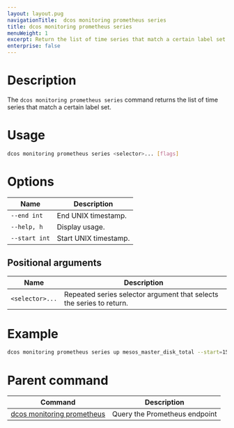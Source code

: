 ```yaml
---
layout: layout.pug
navigationTitle:  dcos monitoring prometheus series
title: dcos monitoring prometheus series
menuWeight: 1
excerpt: Return the list of time series that match a certain label set
enterprise: false
---
```


# Description

The `dcos monitoring prometheus series` command returns the list of time series that match a certain label set.

# Usage

```bash
dcos monitoring prometheus series <selector>... [flags]
```

# Options

| Name |  Description |
|---------|-------------|
| `--end int`   |   End UNIX timestamp. |
| `--help, h`   |   Display usage. |
| `--start int`   |   Start UNIX timestamp. |

## Positional arguments

| Name |  Description |
|---------|-------------|
| `<selector>...`   |  Repeated series selector argument that selects the series to return. |

# Example

```bash
dcos monitoring prometheus series up mesos_master_disk_total --start=1557230502 --end=1557230507
```

# Parent command

| Command | Description |
|---------|-------------|
| [dcos monitoring prometheus](../) |  Query the Prometheus endpoint |
